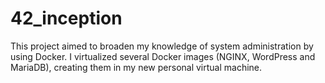# 42_inception
This project aimed to broaden my knowledge of system administration by using Docker. I virtualized several Docker images (NGINX, WordPress and MariaDB), creating them in my new personal virtual machine.

